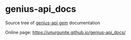 # genius-api_docs
Source tree of [genius-api gem](https://github.com/unurgunite/genius-api) documentation 

Online page: https://unurgunite.github.io/genius-api_docs/
